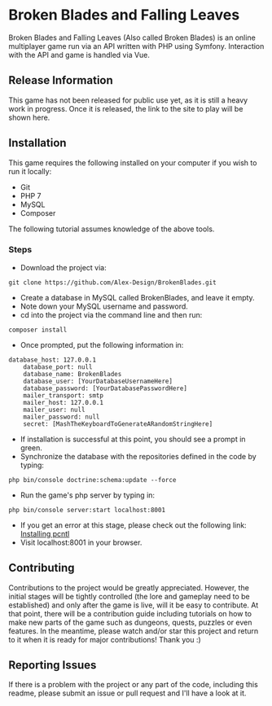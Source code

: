 # Broken Blades and Falling Leaves

Broken Blades and Falling Leaves (Also called Broken Blades) is an online multiplayer game run via an API written with PHP using Symfony. Interaction with the API and game is handled via Vue.

## Release Information

This game has not been released for public use yet, as it is still a heavy work in progress. Once it is released, the link to the site to play will be shown here.

## Installation

This game requires the following installed on your computer if you wish to run it locally:
- Git
- PHP 7
- MySQL
- Composer

The following tutorial assumes knowledge of the above tools.

### Steps

- Download the project via:
```
git clone https://github.com/Alex-Design/BrokenBlades.git
```
- Create a database in MySQL called BrokenBlades, and leave it empty.
- Note down your MySQL username and password.
- cd into the project via the command line and then run:
```
composer install
```
- Once prompted, put the following information in:
```
database_host: 127.0.0.1
    database_port: null
    database_name: BrokenBlades
    database_user: [YourDatabaseUsernameHere]
    database_password: [YourDatabasePasswordHere]
    mailer_transport: smtp
    mailer_host: 127.0.0.1
    mailer_user: null
    mailer_password: null
    secret: [MashTheKeyboardToGenerateARandomStringHere]
```
- If installation is successful at this point, you should see a prompt in green.
- Synchronize the database with the repositories defined in the code by typing:
```
php bin/console doctrine:schema:update --force
```
- Run the game's php server by typing in:
```
php bin/console server:start localhost:8001
```
- If you get an error at this stage, please check out the following link: [Installing pcntl](https://stackoverflow.com/questions/33036773/how-to-enable-pcntl-in-php-while-using-a-framework-like-symfony2)
- Visit localhost:8001 in your browser.

## Contributing

Contributions to the project would be greatly appreciated. However, the initial stages will be tightly controlled (the lore and gameplay need to be established) and only after the game is live, will it be easy to contribute. At that point, there will be a contribution guide including tutorials on how to make new parts of the game such as dungeons, quests, puzzles or even features. In the meantime, please watch and/or star this project and return to it when it is ready for major contributions! Thank you :)

## Reporting Issues

If there is a problem with the project or any part of the code, including this readme, please submit an issue or pull request and I'll have a look at it.
